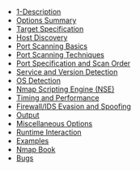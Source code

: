 - [1-Description](content/1-Description.md)
- [Options Summary](content/2-OptionsSummary.md)
- [Target Specification](content/3-TargetSpecification.md)
- [Host Discovery](content/4-HostDiscovery.md)
- [Port Scanning Basics](content/5-PortscanningBasic.md)
- [Port Scanning Techniques](content/6-PortScanningTechniques.md)
- [Port Specification and Scan Order]()
- [Service and Version Detection](l)
- [OS Detection]()
- [Nmap Scripting Engine (NSE)]()
- [Timing and Performance]()
- [Firewall/IDS Evasion and Spoofing]()
- [Output]()
- [Miscellaneous Options]()
- [Runtime Interaction]()
- [Examples]()
- [Nmap Book]()
- [Bugs]()


